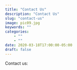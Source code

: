 ```yaml
---
title: "Contact Us"
description: "Contact Us"
slug: "contact-us"
image: pic09.jpg
keywords: ""
categories: 
    - ""
    - ""
date: 2020-03-18T17:00:00-05:00
draft: false
---
```


Contact us: